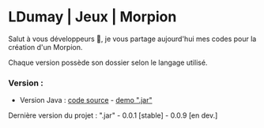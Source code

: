 # LDumay | Jeux | Morpion
Salut à vous développeurs 👋, je vous partage aujourd'hui mes codes pour la création d'un Morpion.

Chaque version possède son dossier selon le langage utilisé. 

### Version :
- Version Java : [code source](https://github.com/ldumay/game-morpion/tree/main/version-java/Morpion) - [demo ".jar"](https://github.com/ldumay/game-morpion/blob/main/version-java/Morpion/dist/Morpion.jar)

Dernière version du projet : ".jar" - 0.0.1 [stable] - 0.0.9 [en dev.]
